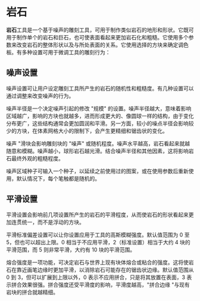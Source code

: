 # 岩石

**岩石**工具是一个基于噪声的雕刻工具，可用于制作类似岩石的地形和形状。它既可用于制作单个的岩石和巨石，也可使表面看起来更加岩石化和粗糙。它使用多个参数来改变岩石的整体形状以及与所处表面的关系。它使用选择的方块来确定调色板。有多种设置可用于微调工具的雕刻行为：

## 噪声设置
 噪声设置可让用户设定雕刻工具所产生的岩石的随机性和粗糙度。有几种设置可以通过调整来改变噪声的行为。

噪声半径是一个决定噪声引起的修改 "规模" 的设置。噪声半径越大，意味着影响区域越广，影响的方块也就越多，进而形成更大的、像圆球一样的结构，由于变化分布更广，这些结构通常会更加圆润和平滑。另一方面，较小的噪点半径会影响较少的方块，在体素网格大小的限制下，会产生更精细和锯齿状的变化。

噪声 "滑块会影响雕刻块的 "噪声" 或随机程度。噪声水平越高，岩石看起来就越随意和模糊。噪声越小，球形岩石越光滑。结合噪声半径和其他因素，这将影响岩石最终外观的粗糙程度。

噪声区域种子可输入一个种子，以延续之前使用过的图案，或在使用参数后重新使用，默认情况下，每个笔触都是随机的。

## 平滑设置
平滑设置会影响前几项设置所产生的岩石的平滑程度，从而使岩石的形状看起来更加连贯统一，而不是浮动的方块。

平滑标准偏差设置可以让你设置应用于工具的高斯模糊强度。默认值范围为 0 至 5，但也可以超出上限。0 相当于不应用平滑，2（标准设置）相当于大约 4 块的平滑范围，而 5 则非常平滑，大约有 10 块的平滑范围。

熔合强度是一项功能，可决定岩石与世界上现有块体熔合或粘合的强度。这将使岩石在靠近画笔边缘时更加平滑，以消除岩石可能存在的锯齿状边缘。默认值范围从 0 到 3，但可以扩展到上限以外，0 表示不应用拼合，只是将其放置在表面，3 表示拼合效果很强。拼合强度还受平滑度的影响，平滑度越高，"拼合边缘 "与现有岩块的拼合就越精细。